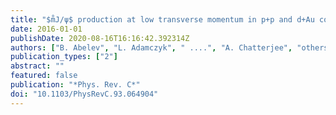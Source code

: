 ```yaml
---
title: "$m̊J/ψ$ production at low transverse momentum in p+p and d+Au collisions at $sqrts_NN$ = 200 GeV"
date: 2016-01-01
publishDate: 2020-08-16T16:16:42.392314Z
authors: ["B. Abelev", "L. Adamczyk", " ....", "A. Chatterjee", "others [STAR Collaboration]"]
publication_types: ["2"]
abstract: ""
featured: false
publication: "*Phys. Rev. C*"
doi: "10.1103/PhysRevC.93.064904"
---
```


